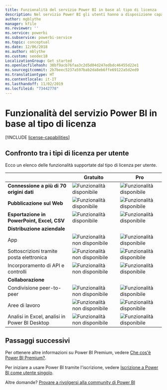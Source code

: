 ```yaml
---
title: Funzionalità del servizio Power BI in base al tipo di licenza
description: Nel servizio Power BI gli utenti hanno a disposizione capacità predefinite in base al tipo di licenza per utente (gratuita o Pro) e al fatto che il contenuto con cui interagiscono sia incluso in un'area di lavoro assegnata a una capacità di Power BI Premium.
author: mgblythe
manager: kfile
ms.reviewer: ''
ms.service: powerbi
ms.subservice: powerbi-service
ms.topic: conceptual
ms.date: 12/06/2018
ms.author: mblythe
ms.custom: seodec18
LocalizationGroup: Get started
ms.openlocfilehash: 38bf9acb76faa3c2d5d04d247edbdc46455d22e1
ms.sourcegitcommit: 2b7beec5237a597bab2da8eb6ffe69122a5d2ed9
ms.translationtype: HT
ms.contentlocale: it-IT
ms.lasthandoff: 11/02/2019
ms.locfileid: "73442778"
---
```

# <a name="power-bi-service-features-by-license-type"></a>Funzionalità del servizio Power BI in base al tipo di licenza

[!INCLUDE [license-capabilities](includes/license-capabilities.md)]

## <a name="per-user-license-type-comparison"></a>Confronto tra i tipi di licenza per utente

Ecco un elenco delle funzionalità supportate dal tipo di licenza per utente.

|  | Gratuito | Pro |
| --- | --- | --- |
| **Connessione a più di 70 origini dati** |![Funzionalità disponibile](media/features-license-type/available.png) |![Funzionalità disponibile](media/features-license-type/available.png) |
| **Pubblicazione sul Web** |![Funzionalità disponibile](media/features-license-type/available.png) |![Funzionalità disponibile](media/features-license-type/available.png) |
| **Esportazione in PowerPoint, Excel, CSV** |![Funzionalità disponibile](media/features-license-type/available.png) |![Funzionalità disponibile](media/features-license-type/available.png) |
| **Distribuzione aziendale** | | |
| App |![Funzionalità non disponibile](media/features-license-type/not-available.png) |![Funzionalità disponibile](media/features-license-type/available.png) |
| Sottoscrizioni tramite posta elettronica |![Funzionalità non disponibile](media/features-license-type/not-available.png) |![Funzionalità disponibile](media/features-license-type/available.png) |
| Incorporamento di API e controlli |![Funzionalità non disponibile](media/features-license-type/not-available.png) |![Funzionalità disponibile](media/features-license-type/available.png) |
| **Collaborazione** | | |
| Condivisione peer-to-peer |![Funzionalità non disponibile](media/features-license-type/not-available.png) |![Funzionalità disponibile](media/features-license-type/available.png) |
| Aree di lavoro |![Funzionalità non disponibile](media/features-license-type/not-available.png) |![Funzionalità disponibile](media/features-license-type/available.png) |
| Analisi in Excel, analisi in Power BI Desktop |![Funzionalità non disponibile](media/features-license-type/not-available.png) |![Funzionalità disponibile](media/features-license-type/available.png) |

## <a name="next-steps"></a>Passaggi successivi

Per ottenere altre informazioni su Power BI Premium, vedere [Che cos'è Power BI Premium?](service-premium-what-is.md).

Per iniziare a usare Power BI tramite l'iscrizione, vedere [Iscrizione a Power BI come utente singolo](service-self-service-signup-for-power-bi.md).

Altre domande? [Provare a rivolgersi alla community di Power BI](https://community.powerbi.com/)

